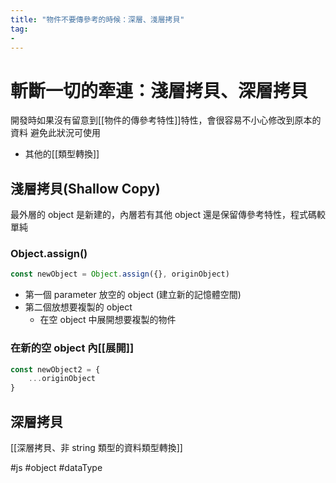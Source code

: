 ```yaml
---
title: "物件不要傳參考的時候：深層、淺層拷貝"
tag: 
- 
---
```

# 斬斷一切的牽連：淺層拷貝、深層拷貝
開發時如果沒有留意到[[物件的傳參考特性]]特性，會很容易不小心修改到原本的資料
避免此狀況可使用
- 其他的[[類型轉換]]

## 淺層拷貝(Shallow Copy)
最外層的 object 是新建的，內層若有其他 object 還是保留傳參考特性，程式碼較單純

### Object.assign()
```js
const newObject = Object.assign({}, originObject)
```
- 第一個 parameter 放空的 object (建立新的記憶體空間)
- 第二個放想要複製的 object
  - 在空 object 中展開想要複製的物件


### 在新的空 object 內[[展開]]
```js
const newObject2 = {
    ...originObject
}
```


## 深層拷貝
[[深層拷貝、非 string 類型的資料類型轉換]]



#js #object #dataType 